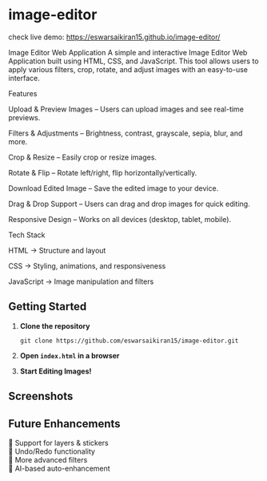 # image-editor
check live demo: https://eswarsaikiran15.github.io/image-editor/

 Image Editor Web Application
A simple and interactive Image Editor Web Application built using HTML, CSS, and JavaScript. This tool allows users to apply various filters, crop, rotate, and adjust images with an easy-to-use interface.

 Features

 Upload & Preview Images – Users can upload images and see real-time previews.

 Filters & Adjustments – Brightness, contrast, grayscale, sepia, blur, and more.

 Crop & Resize – Easily crop or resize images.

 Rotate & Flip – Rotate left/right, flip horizontally/vertically.

 Download Edited Image – Save the edited image to your device.

 Drag & Drop Support – Users can drag and drop images for quick editing.

 Responsive Design – Works on all devices (desktop, tablet, mobile).

 Tech Stack

HTML → Structure and layout

CSS → Styling, animations, and responsiveness

JavaScript → Image manipulation and filters


##  Getting Started

1. **Clone the repository**
    
    
    `git clone https://github.com/eswarsaikiran15/image-editor.git`
    
2. **Open `index.html` in a browser**
3. **Start Editing Images!**

##  Screenshots

  

  

##  Future Enhancements

🔹 Support for layers & stickers  
🔹 Undo/Redo functionality  
🔹 More advanced filters  
🔹 AI-based auto-enhancement
